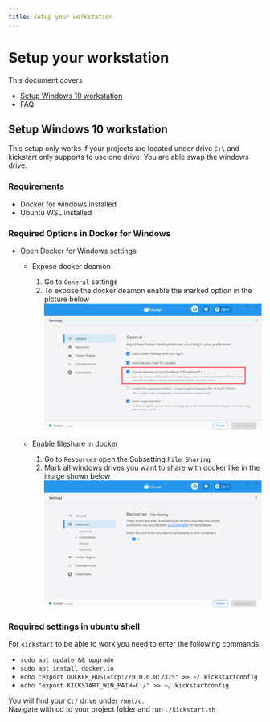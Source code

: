 ```yaml
---
title: setup your workstation
---
```


# Setup your workstation

This document covers
- [Setup Windows 10 workstation](#Setup-Windows-10-workstation)
- FAQ

## Setup Windows 10 workstation
This setup only works if your projects are located under drive `C:\` and kickstart only supports to use one drive. You are able swap the windows drive.

### Requirements
- Docker for windows installed
- Ubuntu WSL installed

### Required Options in Docker for Windows
- Open Docker for Windows settings
    - Expose docker deamon
        1. Go to `General` settings
        2. To expose the docker deamon enable the marked option in the picture below
        ![docker deamon expose](./docker-deamon.png)
    
    - Enable fileshare in docker
        1. Go to `Resources` open the Subsetting `File Sharing`
        2. Mark all windows drives you want to share with docker like in the image shown below
        ![docker fileshare](./docker-fileshare.png)


### Required settings in ubuntu shell
For `kickstart` to be able to work you need to enter the following commands:
- `sudo apt update && upgrade`
- `sudo apt install docker.io`
- `echo "export DOCKER_HOST=tcp://0.0.0.0:2375" >> ~/.kickstartconfig`
- `echo "export KICKSTART_WIN_PATH=C:/" >> ~/.kickstartconfig`

You will find your `C:/` drive under `/mnt/c`.<br> Navigate with cd to your project folder and run `./kickstart.sh`


